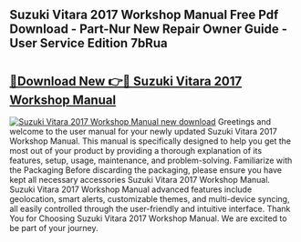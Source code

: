 ## Suzuki Vitara 2017 Workshop Manual Free Pdf Download - Part-Nur New Repair Owner Guide - User Service Edition 7bRua

# <h2><a href="http://cf23616.oget.top/?id=Suzuki+Vitara+2017+Workshop+Manual">🔗Download New 👉🔴 Suzuki Vitara 2017 Workshop Manual</a></h2>

[![Suzuki Vitara 2017 Workshop Manual new download](https://i.imgur.com/5g1atiW.png)](http://cf23616.oget.top/?id=Suzuki+Vitara+2017+Workshop+Manual)
Greetings and welcome to the user manual for your newly updated Suzuki Vitara 2017 Workshop Manual. This manual is specifically designed to help you get the most out of your product by providing a thorough explanation of its features, setup, usage, maintenance, and problem-solving. Familiarize with the Packaging Before discarding the packaging, please ensure you have kept all necessary accessories Suzuki Vitara 2017 Workshop Manual. Suzuki Vitara 2017 Workshop Manual advanced features include geolocation, smart alerts, customizable themes, and multi-device syncing, all easily controlled through the user-friendly and intuitive interface. Thank You for Choosing Suzuki Vitara 2017 Workshop Manual. We are excited to be part of your journey.
